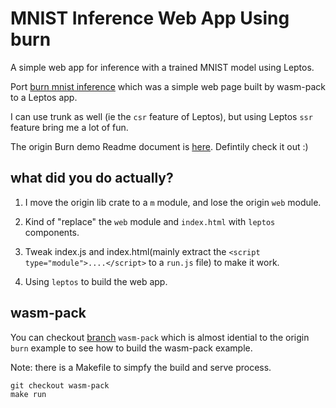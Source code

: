 # MNIST Inference Web App Using burn

A simple web app for inference with a trained MNIST model using Leptos.

Port [burn mnist inference](https://github.com/tracel-ai/burn/tree/main/examples/mnist-inference-web)
which was a simple web page built by wasm-pack to a Leptos app.

I can use trunk as well (ie the `csr` feature of Leptos),
but using Leptos `ssr` feature bring me a lot of fun.

The origin Burn demo Readme document is [here](https://github.com/tracel-ai/burn/tree/main/examples/mnist-inference-web#readme).
Defintily check it out :)

## what did you do actually?

1. I move the origin lib crate to a `m` module,
and lose the origin `web` module.

2. Kind of "replace" the `web` module and `index.html` with `leptos` components.
3. Tweak index.js and index.html(mainly extract
the `<script type="module">....</script>` to a `run.js` file) to make it work.
4. Using `leptos` to build the web app.

## wasm-pack

You can checkout [branch](https://github.com/datewu/mnist/tree/wasm-pack)
`wasm-pack` which is almost idential to the origin `burn` example
to see how to build the wasm-pack example.

Note: there is a Makefile to simpfy the build and serve process.

```shell
git checkout wasm-pack
make run
```

